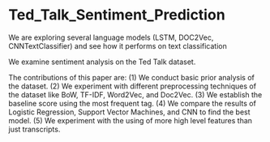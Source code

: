 # Ted_Talk_Sentiment_Prediction
We are exploring several language models (LSTM, DOC2Vec, CNNTextClassifier) and see how it performs on text classification

We examine sentiment analysis on the Ted Talk dataset. 

The contributions of this paper are: 
(1) We conduct basic prior analysis of the dataset. 
(2) We experiment with different preprocessing techniques of the dataset like BoW, TF-IDF, Word2Vec, and Doc2Vec. 
(3) We establish the baseline score using the most frequent tag. 
(4) We compare the results of Logistic Regression, Support Vector Machines, and CNN to find the best model. 
(5) We experiment with the using of more high level features than just transcripts.
